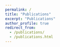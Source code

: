 ```yaml
---
permalink: /
title: "Publications"
excerpt: "Publications"
author_profile: true
redirect_from: 
  - /publications/
  - /publications.html
---
```


